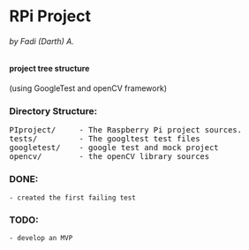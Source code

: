 # RPi Project
###### by Fadi (Darth) A.

#### project tree structure
(using GoogleTest and openCV framework)



### Directory Structure:
<pre>
PIproject/     - The Raspberry Pi project sources.
tests/         - The googltest test files
googletest/    - google test and mock project
opencv/        - the openCV library sources
</pre>

### DONE:

    - created the first failing test 

### TODO:

    - develop an MVP





